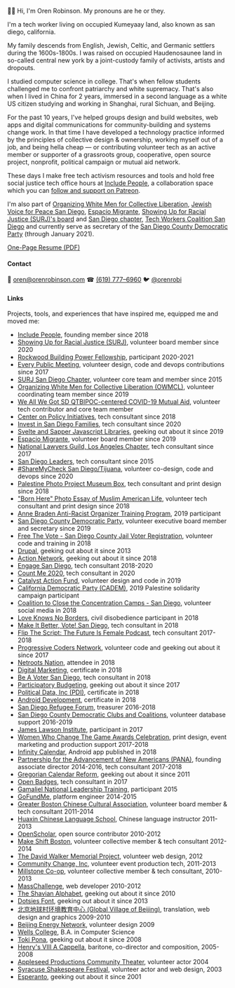 👋🏻 Hi, I'm Oren Robinson. My pronouns are he or they.

I'm a tech worker living on occupied Kumeyaay land, also known as san diego, california.

My family descends from English, Jewish, Celtic, and Germanic settlers during the 1600s-1800s. I was raised on occupied Haudenosaunee land in so-called central new york by a joint-custody family of activists, artists and dropouts.

I studied computer science in college. That's when fellow students challenged me to confront patriarchy and white supremacy. That's also when I lived in China for 2 years, immersed in a second language as a white US citizen studying and working in Shanghai, rural Sichuan, and Beijing.

For the past 10 years, I've helped groups design and build websites, web apps and digital communications for community-building and systems change work. In that time I have developed a technology practice informed by the principles of collective design & ownership, working myself out of a job, and being hella cheap — or contributing volunteer tech as an active member or supporter of a grassroots group, cooperative, open source project, nonprofit, political campaign or mutual aid network.

These days I make free tech activism resources and tools and hold free social justice tech office hours at [Include People](https://www.includepeople.com/), a collaboration space which you can [follow and support on Patreon](https://www.patreon.com/includepeople).

I'm also part of [Organizing White Men for Collective Liberation](https://www.owmcl.org/), [Jewish Voice for Peace San Diego](https://www.jvpsandiego.org/), [Espacio Migrante](https://www.espaciomigrante.org/), [Showing Up for Racial Justice (SURJ)'s board](https://www.showingupforracialjustice.org/leadership-team.html) and [San Diego chapter](http://linktr.ee/surjsandiego), [Tech Workers Coalition San Diego](https://twcsandiego.org/) and currently serve as secretary of the [San Diego County Democratic Party](https://sdcdp.ngpvanhost.com/executive-board) (through January 2021).

[One-Page Resume (PDF)](https://github.com/baisong/orenrobinson.com/raw/master/Oren-Robinson-Resume.pdf)

#### Contact

📧 [oren@orenrobinson.com](mailto:oren@orenrobinson.com) ☎ [(619) 777–6960](tel:16197776960) 🐦 [@orenrobi](https://twitter.com/orenrobi/)

#### Links

Projects, tools, and experiences that have inspired me, equipped me and moved me:

 - [Include People](https://www.includepeople.com/), founding member since 2018
 - [Showing Up for Racial Justice (SURJ)](https://www.showingupforracialjustice.org/leadership-team.html), volunteer board member since 2020
 - [Rockwood Building Power Fellowship](https://rockwoodleadership.org/announcing-the-2020-building-power-fellows/), participant 2020-2021
 - [Every Public Meeting](https://www.everypublicmeeting.com), volunteer design, code and devops contributions since 2017
 - [SURJ San Diego Chapter](http://surjsd.org/), volunteer core team and member since 2015
 - [Organizing White Men for Collective Liberation (OWMCL)](https://www.owmcl.org/get-involved/), volunteer coordinating team member since 2019
 - [We All We Got SD QTBIPOC-centered COVID-19 Mutual Aid](https://www.weallwegotsd.com/), volunteer tech contributor and core team member
 - [Center on Policy Initiatives](https://cpisandiego.org/), tech consultant since 2018
 - [Invest in San Diego Families](http://investinsandiegofamilies.org/), tech consultant since 2020
 - [Svelte and Sapper Javascript Libraries](https://sapper.svelte.dev/), geeking out about it since 2019
 - [Espacio Migrante](https://medium.com/@orenrobi/a-work-day-with-espacio-migrante-28ee87a9167b), volunteer board member since 2019
 - [National Lawyers Guild, Los Angeles Chapter](https://nlg-la.org/), tech consultant since 2017
 - [San Diego Leaders](https://www.sandiegoleaders.org/), tech consultant since 2015
 - [#ShareMyCheck San Diego/Tijuana](https://sharemychecksd.org/), volunteer co-design, code and devops since 2020
 - [Palestine Photo Project Museum Box](https://www.palestinephotoproject.org/Museum-in-a-Box), tech consultant and print design since 2018 
 - ["Born Here" Photo Essay of Muslim American Life](https://www.sandiegouniontribune.com/people/lallia-allali), volunteer tech consultant and print design since 2018 
 - [Anne Braden Anti-Racist Organizer Training Program](https://collectiveliberation.org/our-work-2/the-anne-braden-anti-racist-organizing-training-program/), 2019 participant
 - [San Diego County Democratic Party](https://sdcdp.ngpvanhost.com/executive-board), volunteer executive board member and secretary since 2019
 - [Free The Vote - San Diego County Jail Voter Registration](https://www.letmevoteca.org/about-us/), volunteer code and training in 2018
 - [Drupal](https://www.drupal.org/u/baisong), geeking out about it since 2013
 - [Action Network](https://actionnetwork.org/), geeking out about it since 2018
 - [Engage San Diego](https://www.engagesandiego.org/a_visit_to_one_of_san_diego_county_s_new_vote_centers), tech consultant 2018-2020
 - [Count Me 2020](https://www.countme2020.org/), tech consultant in 2020
 - [Catalyst Action Fund](http://catalystactionfund.org/), volunteer design and code in 2019
 - [California Democratic Party (CADEM)](https://www.laprogressive.com/blue-wave-for-palestine/), 2019 Palestine solidarity campaign participant
 - [Coalition to Close the Concentration Camps - San Diego](https://twitter.com/closethecampssd), volunteer social media in 2018
 - [Love Knows No Borders](https://www.friendsjournal.org/afsc-love-knows-no-borders/), civil disobedience participant in 2018
 - [Make It Better, Vote! San Diego](https://www.makeitbettervote.app/), tech consultant in 2018
 - [Flip The Script: The Future Is Female Podcast](https://www.stitcher.com/podcast/flip-the-script/), tech consultant 2017-2018
 - [Progressive Coders Network](https://www.progcode.org/), volunteer code and geeking out about it since 2017
 - [Netroots Nation](https://medium.com/includepeople/what-does-blackasscaucuss-message-have-to-do-with-technology-everything-4157334b157), attendee in 2018
 - [Digital Marketing](https://blog.udacity.com/2017/03/introducing-udacity-digital-marketing-nanodegree-program.html), certificate in 2018
 - [Be A Voter San Diego](https://www.beavotersd.org), tech consultant in 2018
 - [Participatory Budgeting](https://medium.com/includepeople/recap-innovations-in-participatory-democracy-conference-2018-621f18ab16f8), geeking out about it since 2017
 - [Political Data, Inc (PDI)](https://www.politicaldata.com/new-training-for-the-pdi/), certificate in 2018
 - [Android Development](https://www.udacity.com/course/android-developer-nanodegree-by-google--nd801), certificate in 2018
 - [San Diego Refugee Forum](http://www.sdrefugeeforum.org/), treasurer 2016-2018
 - [San Diego County Democratic Clubs and Coalitions](https://demclubs.org), volunteer database support 2016-2019
 - [James Lawson Institute](https://jameslawsoninstitute.org/), participant in 2017
 - [Women Who Change The Game Awards Celebration](https://womensmarchsd.org/calendar-1/2017/10/6/women-who-change-the-game-awards-celebration), print design, event marketing and production support 2017-2018
 - [Infinity Calendar](https://play.google.com/store/apps/details?id=info.lifecalendar.symmetrical&hl=en), Android app published in 2018
 - [Partnership for the Advancement of New Americans (PANA)](https://www.panasd.org/), founding associate director 2014-2016, tech consultant 2017-2018
 - [Gregorian Calendar Reform](http://convert.symcal.info/), geeking out about it since 2011
 - [Open Badges](https://github.com/mozilla/openbadges-validator/pull/40/files), tech consultant in 2017
 - [Gamaliel National Leadership Training](https://gamaliel.org/our-work/national-training/), participant 2015
 - [GoFundMe](https://www.gofundme.com), platform engineer 2014-2015
 - [Greater Boston Chinese Cultural Association](http://gbcca.org/), volunteer board member & tech consultant 2011-2014
 - [Huaxin Chinese Language School](http://gbcca.org/huaxin-chinese-language-school/), Chinese language instructor 2011-2013
 - [OpenScholar](https://www.drupal.org/project/openscholar), open source contributor 2010-2012
 - [Make Shift Boston](https://makeshiftboston.org/), volunteer collective member & tech consultant 2012-2014 
 - [The David Walker Memorial Project](http://www.davidwalkermemorial.org/), volunteer web design, 2012
 - [Community Change, Inc](https://communitychangeinc.org/), volunteer event production tech, 2011-2013
 - [Millstone Co-op](http://www.millstonecoop.org/), volunteer collective member & tech consultant, 2010-2013
 - [MassChallenge](https://masschallenge.org/), web developer 2010-2012
 - [The Shavian Alphabet](https://www.wikiwand.com/en/Shavian_alphabet), geeking out about it since 2010
 - [Dotsies Font](https://dotsies.org/), geeking out about it since 2013
 - [北京地球村环境教育中心 (Global Village of Beijing)](https://baike.baidu.com/item/%E5%8C%97%E4%BA%AC%E5%9C%B0%E7%90%83%E6%9D%91%E7%8E%AF%E5%A2%83%E6%95%99%E8%82%B2%E4%B8%AD%E5%BF%83), translation, web design and graphics 2009-2010
 - [Beijing Energy Network](https://www.beijingenergynetwork.com/), volunteer design 2009
 - [Wells College](https://www.syracuse.com/news/2009/05/wells_college_in_aurora_celebr.html), B.A. in Computer Science
 - [Toki Pona](https://tokipona.org/), geeking out about it since 2008
 - [Henry's VIII A Cappella](https://www.facebook.com/HenrysVIII/about/), baritone, co-director and composition, 2005-2008
 - [Appleseed Productions Community Theater](https://www.appleseedproductions.org/), volunteer actor 2004
 - [Syracuse Shakespeare Festival](https://ssitp.org/), volunteer actor and web design, 2003
 - [Esperanto](https://lernu.net/en), geeking out about it since 2001
